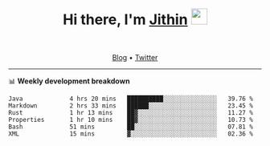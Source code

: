 <h1 align="center">Hi there, I'm <a href="https://jithset.github.io/" target="_blank">Jithin</a> <img
src="https://github.com/blackcater/blackcater/raw/main/images/Hi.gif" height="32" /></h1>

<br />

<p align="center">
  <a href="https://jithset.github.io">Blog</a> •
  <a href="https://twitter.com/jithset">Twitter</a>
</p>

---

📊 **Weekly development breakdown**

<!--START_SECTION:waka-->

```text
Java             4 hrs 20 mins   ██████████░░░░░░░░░░░░░░░   39.76 %
Markdown         2 hrs 33 mins   ██████░░░░░░░░░░░░░░░░░░░   23.45 %
Rust             1 hr 13 mins    ██▓░░░░░░░░░░░░░░░░░░░░░░   11.27 %
Properties       1 hr 10 mins    ██▓░░░░░░░░░░░░░░░░░░░░░░   10.73 %
Bash             51 mins         ██░░░░░░░░░░░░░░░░░░░░░░░   07.81 %
XML              15 mins         ▓░░░░░░░░░░░░░░░░░░░░░░░░   02.36 %
```

<!--END_SECTION:waka-->

